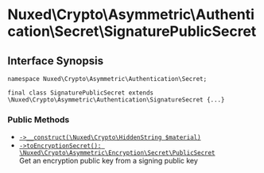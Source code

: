 # Nuxed\\Crypto\\Asymmetric\\Authentication\\Secret\\SignaturePublicSecret




## Interface Synopsis




``` Hack
namespace Nuxed\Crypto\Asymmetric\Authentication\Secret;

final class SignaturePublicSecret extends \Nuxed\Crypto\Asymmetric\Authentication\SignatureSecret {...}
```




### Public Methods




+ [` ->__construct(\Nuxed\Crypto\HiddenString $material) `](<class.Nuxed.Crypto.Asymmetric.Authentication.Secret.SignaturePublicSecret.__construct.md>)
+ [` ->toEncryptionSecret(): \Nuxed\Crypto\Asymmetric\Encryption\Secret\PublicSecret `](<class.Nuxed.Crypto.Asymmetric.Authentication.Secret.SignaturePublicSecret.toEncryptionSecret.md>)\
  Get an encryption public key from a signing public key
